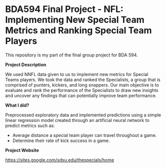# BDA594 Final Project - NFL: Implementing New Special Team Metrics and Ranking Special Team Players
This repository is my part of the final group project for BDA 594.

**Project Description**

We used NNFL data given to us to implement new metrics for Special Teams players. We took the data and ranked the Specialists, a group that is comprised of punters, kickers, and long snappers. Our main objective is to evaluate and rank the performance of the Specialists to draw new insights and uncover any findings that can potentially improve team performance.

**What I did?**

Preprocessed exploratory data and implemented predictions using a simple linear regression model created through an artificial neural network to predict metrics such as:

- Average distance a special team player can travel throughout a game.
- Determine their rate of kick success in a game.

**Project Website**

https://sites.google.com/sdsu.edu/thespecials/home



